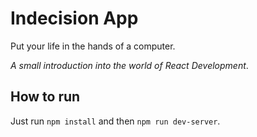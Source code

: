 # Indecision App
Put your life in the hands of a computer.

_A small introduction into the world of React Development_.

## How to run
Just run `npm install` and then `npm run dev-server`.

